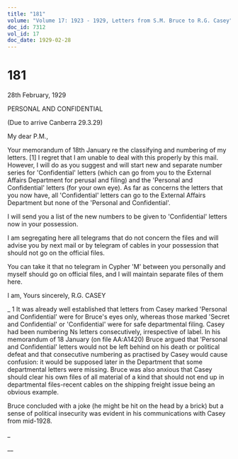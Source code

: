 ```yaml
---
title: "181"
volume: "Volume 17: 1923 - 1929, Letters from S.M. Bruce to R.G. Casey"
doc_id: 7312
vol_id: 17
doc_date: 1929-02-28
---
```


# 181

28th February, 1929

PERSONAL AND CONFIDENTIAL

(Due to arrive Canberra 29.3.29)

My dear P.M.,

Your memorandum of 18th January re the classifying and numbering of my letters. [1] I regret that I am unable to deal with this properly by this mail. However, I will do as you suggest and will start new and separate number series for 'Confidential' letters (which can go from you to the External Affairs Department for perusal and filing) and the 'Personal and Confidential' letters (for your own eye). As far as concerns the letters that you now have, all 'Confidential' letters can go to the External Affairs Department but none of the 'Personal and Confidential'.

I will send you a list of the new numbers to be given to 'Confidential' letters now in your possession.

I am segregating here all telegrams that do not concern the files and will advise you by next mail or by telegram of cables in your possession that should not go on the official files.

You can take it that no telegram in Cypher 'M' between you personally and myself should go on official files, and I will maintain separate files of them here.

I am, Yours sincerely, R.G. CASEY 

_ 1 It was already well established that letters from Casey marked 'Personal and Confidential' were for Bruce's eyes only, whereas those marked 'Secret and Confidential' or 'Confidential' were for safe departmental filing. Casey had been numbering Ns letters consecutively, irrespective of label. In his memorandum of 18 January (on file AA:A1420) Bruce argued that 'Personal and Confidential' letters would not be left behind on his death or political defeat and that consecutive numbering as practised by Casey would cause confusion: it would be supposed later in the Department that some departmental letters were missing. Bruce was also anxious that Casey should clear his own files of all material of a kind that should not end up in departmental files-recent cables on the shipping freight issue being an obvious example.

Bruce concluded with a joke (he might be hit on the head by a brick) but a sense of political insecurity was evident in his communications with Casey from mid-1928.

_

__
